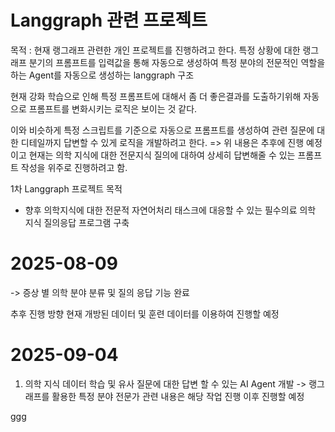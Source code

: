 # Langgraph 관련 프로젝트

목적 : 현재 랭그래프 관련한 개인 프로젝트를 진행하려고 한다. 
특정 상황에 대한 랭그래프 분기의 프롬프트를 입력값을 통해 자동으로 생성하여 특정 분야의 전문적인 역할을 하는 Agent를 자동으로 생성하는 langgraph 구조

현재 강화 학습으로 인해 특정 프롬프트에 대해서 좀 더 좋은결과를 도출하기위해 자동으로 프롬프트를 변화시키는 로직은 보이는 것 같다.

이와 비슷하게 특정 스크립트를 기준으로 자동으로 프롬프트를 생성하여 관련 질문에 대한 디테일까지 답변할 수 있게 로직을 개발하려고 한다.
=> 위 내용은 추후에 진행 예정이고 현재는 의학 지식에 대한 전문지식 질의에 대하여 상세히 답변해줄 수 있는 프롬프트 작성을 위주로 진행하려고 함.


1차 Langgraph 프로젝트 목적
- 향후 의학지식에 대한 전문적 자연어처리 태스크에 대응할 수 있는 필수의료 의학 지식 질의응답 프로그램 구축

# 2025-08-09
-> 증상 별 의학 분야 분류 및 질의 응답 기능 완료

추후 진행 방향
현재 개방된 데이터 및 훈련 데이터를 이용하여 진행할 예정


# 2025-09-04
1. 의학 지식 데이터 학습 및 유사 질문에 대한 답변 할 수 있는 AI Agent 개발
-> 랭그래프를 활용한 특정 분야 전문가 관련 내용은 해당 작업 진행 이후 진행할 예정

ggg
